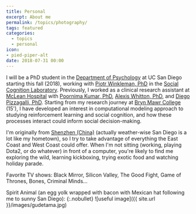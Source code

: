 ```yaml
---
title: Personal
excerpt: About me
permalink: /topics/photography/
tags: featured
categories:
  - topics
  - personal
icon:
- pied-piper-alt
date: 2018-07-31 00:00
---
```


I will be a PhD student in the [Department of Psychology](https://psychology.ucsd.edu/) at UC San Diego starting this fall (2018), working with [Piotr Winkleman, PhD](http://psy2.ucsd.edu/~pwinkiel/) in the [Social Cognition Laboratory](http://winkielmanlab.ucsd.edu/). Previously, I worked as a clinical research assistant at [McLean Hospital](http://cdasr.mclean.harvard.edu/) with [Poornima Kumar, PhD](https://cdasr.mclean.harvard.edu/index.php/about-us/current-lab-members/14-faculty/83-poornima-kumar), [Alexis Whitton, PhD](https://alexiswhitton.org/), and [Diego Pizzagalli, PhD](https://cdasr.mclean.harvard.edu/index.php/about-us/current-lab-members/13-director/59-diego-a-pizzagalli). Starting from my research journey at [Bryn Mawr College](http://athapar.blogs.brynmawr.edu/student-research/) (15'), I have developed an interest in computational modeling approach to studying reinforcement learning and social cognition, and how these processes interact could inform social decision-making.

I'm originally from [Shenzhen (China)](https://youtu.be/04rYFwZ5uqA) (actually weather-wise San Diego is a lot like my hometown), so I try to take advantage of everything the East Coast and West Coast could offer. When I'm not sitting (working, playing Dota2, or do whatever) in front of a computer, you're likely to find me exploring the wild, learning kickboxing, trying exotic food and watching holiday parade.

Favorite TV shows: Black Mirror, Silicon Valley, The Good Fight, Game of Thrones, Bones, Criminal Minds...

Spirit Animal (an egg yolk wrapped with bacon with Mexican hat following me to sunny San Diego):
{:.nobullet}
![useful image]({{ site.url }}/images/gudetama.jpg)
